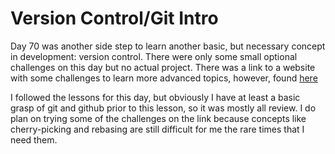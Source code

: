 # Version Control/Git Intro

Day 70 was another side step to learn another basic, but necessary concept in development: version control. There were only some small optional challenges on this day but no actual project. There was a link to a website with some challenges to learn more advanced topics, however, found [here](https://learngitbranching.js.org/)

I followed the lessons for this day, but obviously I have at least a basic grasp of git and github prior to this lesson, so it was mostly all review. I do plan on trying some of the challenges on the link because concepts like cherry-picking and rebasing are still difficult for me the rare times that I need them.